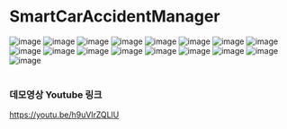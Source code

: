 # SmartCarAccidentManager

![image](https://github.com/SSP-Team9/SmartCarAccidentManager/assets/89457065/f13577a5-5637-4c72-a35b-56c8851f78ae)
![image](https://github.com/SSP-Team9/SmartCarAccidentManager/assets/89457065/0c688ced-6a39-4291-8d65-06e2aa287105)
![image](https://github.com/SSP-Team9/SmartCarAccidentManager/assets/89457065/40b7164d-5595-498a-9e10-bae26ab61522)
![image](https://github.com/SSP-Team9/SmartCarAccidentManager/assets/89457065/0180e5a2-16c4-4a4a-ae23-c2ce2a6ea038)
![image](https://github.com/SSP-Team9/SmartCarAccidentManager/assets/89457065/493c0517-1a1e-4f3f-984f-53fe0d344982)
![image](https://github.com/SSP-Team9/SmartCarAccidentManager/assets/89457065/0b2d13e1-b297-4451-95a5-2ee623e99148)
![image](https://github.com/SSP-Team9/SmartCarAccidentManager/assets/89457065/9825ac8b-510b-4f7b-8262-a47ee8371713)
![image](https://github.com/SSP-Team9/SmartCarAccidentManager/assets/89457065/1d35f41f-000f-41a3-b3be-edb21de84b2a)
![image](https://github.com/SSP-Team9/SmartCarAccidentManager/assets/89457065/7039ad1c-55b0-478c-a263-78514c4e9394)
![image](https://github.com/SSP-Team9/SmartCarAccidentManager/assets/89457065/6d35a52c-dbc3-4ef7-b660-ee6c7434d37f)
![image](https://github.com/SSP-Team9/SmartCarAccidentManager/assets/89457065/30fb9bd5-5763-4865-affe-f4f3398eeeb9)
![image](https://github.com/SSP-Team9/SmartCarAccidentManager/assets/89457065/3c90ca2b-f571-4e21-a19b-1138c3982a43)
![image](https://github.com/SSP-Team9/SmartCarAccidentManager/assets/89457065/c968ef07-aa45-47fb-8a62-d80aaf2dc273)
![image](https://github.com/SSP-Team9/SmartCarAccidentManager/assets/89457065/5e935e3b-b071-4551-b097-0b4ae1eae3e0)
![image](https://github.com/SSP-Team9/SmartCarAccidentManager/assets/89457065/6cf3fb32-2433-4794-937b-e831a4b4011a)
![image](https://github.com/SSP-Team9/SmartCarAccidentManager/assets/89457065/de0cdc6e-7b2b-47f0-8701-4abfd934a9a2)
![image](https://github.com/SSP-Team9/SmartCarAccidentManager/assets/89457065/1501ab62-4fb0-42d6-b1ff-fa48ddd5f643)
<br>
<br>
### 데모영상 Youtube 링크
https://youtu.be/h9uVIrZQLlU
